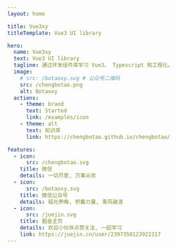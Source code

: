 ```yaml
---
layout: home

title: Vue3xy
titleTemplate: Vue3 UI library

hero:
  name: Vue3xy
  text: Vue3 UI library
  tagline: 通过开发组件库学习 Vue3、 Typescript 和工程化。
  image:
    # src: /botaoxy.svg # 公众号二维码
    src: /chengbotao.png
    alt: Botaoxy
  actions:
    - theme: brand
      text: Started
      link: /examples/icon
    - theme: alt
      text: 知识库
      link: https://chengbotao.github.io/chengbotao/

features:
  - icon:
      src: /chengbotao.svg
    title: 微信
    details: 一切尽意, 万事从欢
  - icon:
      src: /botaoxy.svg
    title: 微信公众号
    details: 韬光养晦, 积蓄力量, 乘风破浪
  - icon:
      src: /juejin.svg
    title: 掘金主页
    details: 欢迎小伙伴点赞关注, 一起学习
    link: https://juejin.cn/user/2397358123922317
---
```

